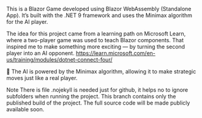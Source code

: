 This is a Blazor Game developed using Blazor WebAssembly (Standalone App).
It’s built with the .NET 9 framework and uses the Minimax algorithm for the AI player.

The idea for this project came from a learning path on Microsoft Learn, where a two-player game was used to teach Blazor components. That inspired me to make something more exciting — by turning the second player into an AI opponent.
https://learn.microsoft.com/en-us/training/modules/dotnet-connect-four/

🧠 The AI is powered by the Minimax algorithm, allowing it to make strategic moves just like a real player.

Note
There is file .nojekyll is needed just for github, it helps no to ignore subfolders when running the project.
This branch contains only the published build of the project.
The full source code will be made publicly available soon.

